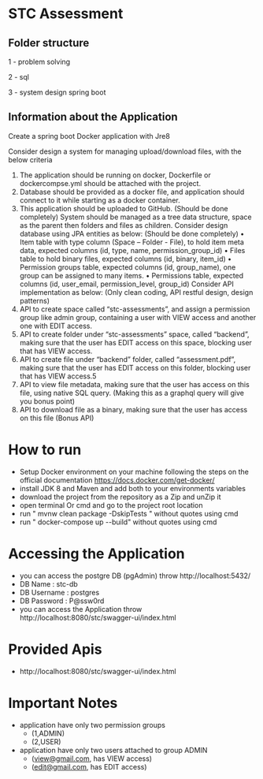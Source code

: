 # STC Assessment

## Folder structure
1 - problem solving

2 - sql

3 - system design spring boot

## Information about the Application


Create a spring boot Docker application with Jre8

Consider design a system for managing upload/download files, with the below criteria
1. The application should be running on docker, Dockerfile or dockercompse.yml should be
   attached with the project.
2. Database should be provided as a docker file, and application should connect to it while
   starting as a docker container.
3. This application should be uploaded to GitHub. (Should be done completely)
   System should be managed as a tree data structure, space as the parent then folders and files as
   children.
   Consider design database using JPA entities as below: (Should be done completely)
   • Item table with type column (Space – Folder - File), to hold item meta data, expected
   columns (id, type, name, permission_group_id)
   • Files table to hold binary files, expected columns (id, binary, item_id)
   • Permission groups table, expected columns (id, group_name), one group can be
   assigned to many items.
   • Permissions table, expected columns (id, user_email, permission_level, group_id)
   Consider API implementation as below: (Only clean coding, API restful design, design patterns)
1. API to create space called “stc-assessments”, and assign a permission group like admin
   group, containing a user with VIEW access and another one with EDIT access.
2. API to create folder under “stc-assessments” space, called “backend”, making sure that
   the user has EDIT access on this space, blocking user that has VIEW access.
3. API to create file under “backend” folder, called “assessment.pdf”, making sure that the
   user has EDIT access on this folder, blocking user that has VIEW access.5
4. API to view file metadata, making sure that the user has access on this file, using native
   SQL query. (Making this as a graphql query will give you bonus point)
5. API to download file as a binary, making sure that the user has access on this file (Bonus
   API)
# How to run 
- Setup Docker environment on your machine following the steps on the official documentation https://docs.docker.com/get-docker/
- install JDK 8 and Maven and add both to your environments variables
- download the project from the repository as a Zip and unZip it
- open terminal Or cmd and go to the project root location
- run " mvnw clean package -DskipTests " without quotes using cmd
- run " docker-compose up --build" without quotes using cmd

# Accessing the Application
- you can access the postgre DB (pgAdmin) throw http://localhost:5432/
- DB Name : stc-db
- DB Username : postgres
- DB Password : P@ssw0rd
- you can access the Application throw http://localhost:8080/stc/swagger-ui/index.html

# Provided Apis
- http://localhost:8080/stc/swagger-ui/index.html

# Important Notes
- application have only two permission groups
  - (1,ADMIN)
  - (2,USER)
- application have only two users attached to group ADMIN
  - (view@gmail.com, has VIEW access)
  - (edit@gmail.com, has EDIT access)